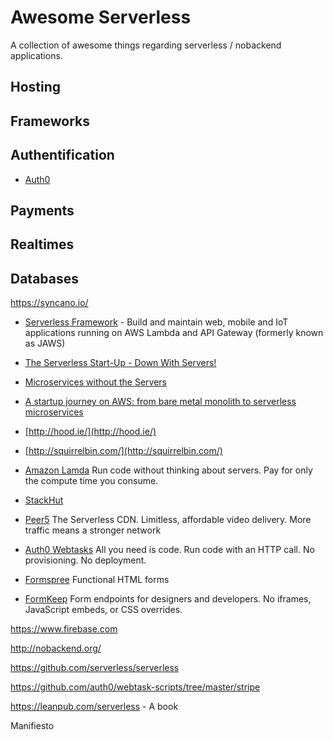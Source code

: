 # Awesome Serverless
 A collection of awesome things regarding serverless / nobackend applications.

## Hosting

## Frameworks

## Authentification

* [Auth0](https://auth0.com/)

## Payments

## Realtimes

## Databases

https://syncano.io/

* [Serverless Framework](http://www.serverless.com) - Build and maintain web, mobile and IoT applications running on AWS Lambda and API Gateway (formerly known as JAWS)


* [The Serverless Start-Up - Down With Servers!](http://highscalability.com/blog/2015/12/7/the-serverless-start-up-down-with-servers.html)

* [Microservices without the Servers](https://aws.amazon.com/blogs/compute/microservices-without-the-servers/)

* [A startup journey on AWS: from bare metal monolith to serverless microservices](https://medium.com/@benorama/a-startup-journey-on-aws-from-bare-metal-monolith-to-serverless-microservices-80231624fbd9)

* [http://hood.ie/](http://hood.ie/)

* [http://squirrelbin.com/](http://squirrelbin.com/)

* [Amazon Lamda](https://aws.amazon.com/lambda/) Run code without thinking about servers. Pay for only the compute time you consume.

* [StackHut](https://github.com/stackhut/stackhut)

* [Peer5](https://www.peer5.com/) The Serverless CDN. Limitless, affordable video delivery. More traffic means a stronger network

* [Auth0 Webtasks](https://webtask.io/) All you need is code. Run code with an HTTP call. No provisioning. No deployment.

* [Formspree](https://formspree.io/) Functional HTML forms

* [FormKeep](https://formkeep.com/) Form endpoints for designers and developers. No iframes, JavaScript embeds, or CSS overrides.

https://www.firebase.com

http://nobackend.org/

https://github.com/serverless/serverless

https://github.com/auth0/webtask-scripts/tree/master/stripe

https://leanpub.com/serverless - A book 

Manifiesto
